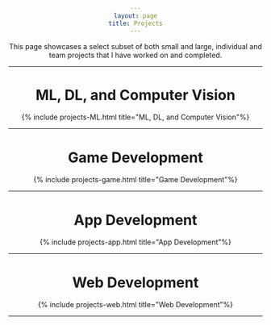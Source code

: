 ```yaml
---
layout: page
title: Projects
---
```



<!-- TODO: try style= instead -->
<body style="text-align:center">This page showcases a select subset of both small and large, individual and team projects that I have worked on and completed.</body>


---

# ML, DL, and Computer Vision

{% include projects-ML.html title="ML, DL, and Computer Vision"%}


---

# Game Development

{% include projects-game.html title="Game Development"%}

---

# App Development


{% include projects-app.html title="App Development"%}


---


# Web Development

{% include projects-web.html title="Web Development"%}


---